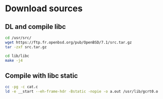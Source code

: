 # Download sources

## DL and compile libc

```sh
cd /usr/src/
wget https://ftp.fr.openbsd.org/pub/OpenBSD/7.1/src.tar.gz
tar -zxf src.tar.gz

cd lib/libc
make -j4
```

## Compile with libc static

```sh
cc -pg -c cat.c
ld -e __start --eh-frame-hdr -Bstatic -nopie -o a.out /usr/lib/gcrt0.o /usr/lib/crtbegin.o /usr/src/lib/libc/libc_p.a cat.o -L/usr/lib -lcompiler_rt /usr/lib/crtend.o
```
